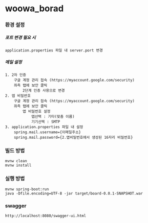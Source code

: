 # woowa_borad

### 환경 설정
##### 포트 변경 필요 시 

	application.properties 파일 내 server.port 변경

##### 메일 설정

	1. 2차 인증
		구글 계정 관리 접속 (https://myaccount.google.com/security)
		좌측 탭에 보안 클릭
			2단계 인증 사용으로 변경
	2. 앱 비밀번호 
		구글 계정 관리 접속 (https://myaccount.google.com/security)
		좌측 탭에 보안 클릭
			앱 비밀번호 설정
				앱선택 : 기타(맞춤 이름)
				기기선택 : SMTP
	3. application.properties 파일 내 설정
		spring.mail.username={이메일주소}
		spring.mail.password={2.앱비밀번호에서 생성된 16자리 비밀번호}

		
### 빌드 방법
	mvnw clean
	mvnw install

### 실행 방법
	mvnw spring-boot:run
	java -Dfile.encoding=UTF-8 -jar target/board-0.0.1-SNAPSHOT.war
	

### swagger 
	http://localhost:8080/swagger-ui.html